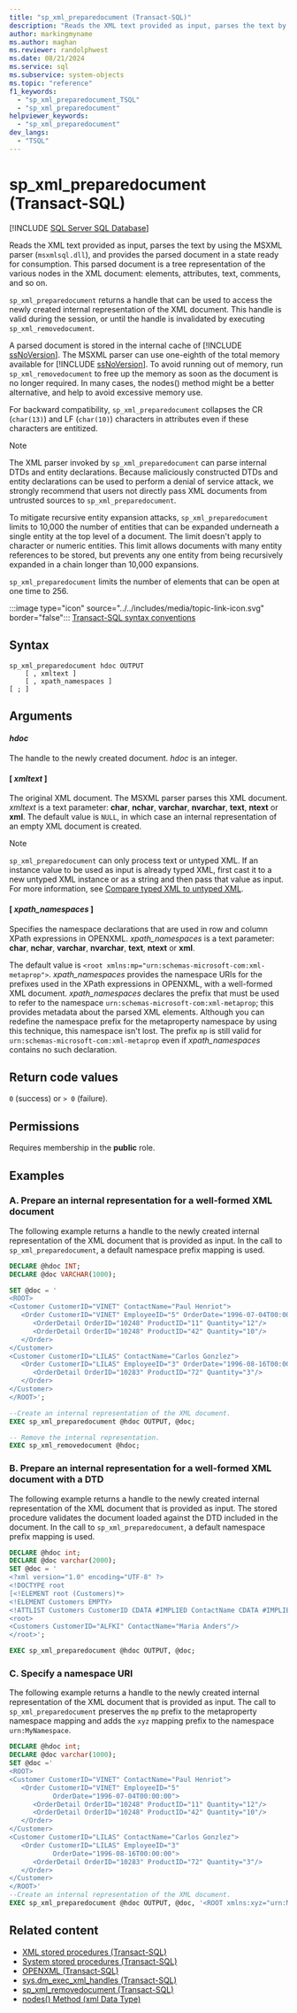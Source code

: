 ```yaml
---
title: "sp_xml_preparedocument (Transact-SQL)"
description: "Reads the XML text provided as input, parses the text by using the MSXML parser, and provides the parsed document."
author: markingmyname
ms.author: maghan
ms.reviewer: randolphwest
ms.date: 08/21/2024
ms.service: sql
ms.subservice: system-objects
ms.topic: "reference"
f1_keywords:
  - "sp_xml_preparedocument_TSQL"
  - "sp_xml_preparedocument"
helpviewer_keywords:
  - "sp_xml_preparedocument"
dev_langs:
  - "TSQL"
---
```

# sp_xml_preparedocument (Transact-SQL)

[!INCLUDE [SQL Server SQL Database](../../includes/applies-to-version/sql-asdb.md)]

Reads the XML text provided as input, parses the text by using the MSXML parser (`msxmlsql.dll`), and provides the parsed document in a state ready for consumption. This parsed document is a tree representation of the various nodes in the XML document: elements, attributes, text, comments, and so on.

`sp_xml_preparedocument` returns a handle that can be used to access the newly created internal representation of the XML document. This handle is valid during the session, or until the handle is invalidated by executing `sp_xml_removedocument`.

A parsed document is stored in the internal cache of [!INCLUDE [ssNoVersion](../../includes/ssnoversion-md.md)]. The MSXML parser can use one-eighth of the total memory available for [!INCLUDE [ssNoVersion](../../includes/ssnoversion-md.md)]. To avoid running out of memory, run `sp_xml_removedocument` to free up the memory as soon as the document is no longer required. In many cases, the nodes() method might be a better alternative, and help to avoid excessive memory use.

For backward compatibility, `sp_xml_preparedocument` collapses the CR (`char(13)`) and LF (`char(10)`) characters in attributes even if these characters are entitized.

> [!NOTE]  
> The XML parser invoked by `sp_xml_preparedocument` can parse internal DTDs and entity declarations. Because maliciously constructed DTDs and entity declarations can be used to perform a denial of service attack, we strongly recommend that users not directly pass XML documents from untrusted sources to `sp_xml_preparedocument`.  
>  
> To mitigate recursive entity expansion attacks, `sp_xml_preparedocument` limits to 10,000 the number of entities that can be expanded underneath a single entity at the top level of a document. The limit doesn't apply to character or numeric entities. This limit allows documents with many entity references to be stored, but prevents any one entity from being recursively expanded in a chain longer than 10,000 expansions.

`sp_xml_preparedocument` limits the number of elements that can be open at one time to 256.

:::image type="icon" source="../../includes/media/topic-link-icon.svg" border="false"::: [Transact-SQL syntax conventions](../../t-sql/language-elements/transact-sql-syntax-conventions-transact-sql.md)

## Syntax

```syntaxsql
sp_xml_preparedocument hdoc OUTPUT
    [ , xmltext ]
    [ , xpath_namespaces ]
[ ; ]
```

## Arguments

#### *hdoc*

The handle to the newly created document. *hdoc* is an integer.

#### [ *xmltext* ]

The original XML document. The MSXML parser parses this XML document. *xmltext* is a text parameter: **char**, **nchar**, **varchar**, **nvarchar**, **text**, **ntext** or **xml**. The default value is `NULL`, in which case an internal representation of an empty XML document is created.

> [!NOTE]  
> `sp_xml_preparedocument` can only process text or untyped XML. If an instance value to be used as input is already typed XML, first cast it to a new untyped XML instance or as a string and then pass that value as input. For more information, see [Compare typed XML to untyped XML](../xml/compare-typed-xml-to-untyped-xml.md).

#### [ *xpath_namespaces* ]

Specifies the namespace declarations that are used in row and column XPath expressions in OPENXML. *xpath_namespaces* is a text parameter: **char**, **nchar**, **varchar**, **nvarchar**, **text**, **ntext** or **xml**.

The default value is `<root xmlns:mp="urn:schemas-microsoft-com:xml-metaprop">`. *xpath_namespaces* provides the namespace URIs for the prefixes used in the XPath expressions in OPENXML, with a well-formed XML document. *xpath_namespaces* declares the prefix that must be used to refer to the namespace `urn:schemas-microsoft-com:xml-metaprop`; this provides metadata about the parsed XML elements. Although you can redefine the namespace prefix for the metaproperty namespace by using this technique, this namespace isn't lost. The prefix `mp` is still valid for `urn:schemas-microsoft-com:xml-metaprop` even if *xpath_namespaces* contains no such declaration.

## Return code values

`0` (success) or `> 0` (failure).

## Permissions

Requires membership in the **public** role.

## Examples

### A. Prepare an internal representation for a well-formed XML document

The following example returns a handle to the newly created internal representation of the XML document that is provided as input. In the call to `sp_xml_preparedocument`, a default namespace prefix mapping is used.

```sql
DECLARE @hdoc INT;
DECLARE @doc VARCHAR(1000);

SET @doc = '
<ROOT>
<Customer CustomerID="VINET" ContactName="Paul Henriot">
   <Order CustomerID="VINET" EmployeeID="5" OrderDate="1996-07-04T00:00:00">
      <OrderDetail OrderID="10248" ProductID="11" Quantity="12"/>
      <OrderDetail OrderID="10248" ProductID="42" Quantity="10"/>
   </Order>
</Customer>
<Customer CustomerID="LILAS" ContactName="Carlos Gonzlez">
   <Order CustomerID="LILAS" EmployeeID="3" OrderDate="1996-08-16T00:00:00">
      <OrderDetail OrderID="10283" ProductID="72" Quantity="3"/>
   </Order>
</Customer>
</ROOT>';

--Create an internal representation of the XML document.
EXEC sp_xml_preparedocument @hdoc OUTPUT, @doc;

-- Remove the internal representation.
EXEC sp_xml_removedocument @hdoc;
```

### B. Prepare an internal representation for a well-formed XML document with a DTD

The following example returns a handle to the newly created internal representation of the XML document that is provided as input. The stored procedure validates the document loaded against the DTD included in the document. In the call to `sp_xml_preparedocument`, a default namespace prefix mapping is used.

```sql
DECLARE @hdoc int;
DECLARE @doc varchar(2000);
SET @doc = '
<?xml version="1.0" encoding="UTF-8" ?>
<!DOCTYPE root
[<!ELEMENT root (Customers)*>
<!ELEMENT Customers EMPTY>
<!ATTLIST Customers CustomerID CDATA #IMPLIED ContactName CDATA #IMPLIED>]>
<root>
<Customers CustomerID="ALFKI" ContactName="Maria Anders"/>
</root>';

EXEC sp_xml_preparedocument @hdoc OUTPUT, @doc;
```

### C. Specify a namespace URI

The following example returns a handle to the newly created internal representation of the XML document that is provided as input. The call to `sp_xml_preparedocument` preserves the `mp` prefix to the metaproperty namespace mapping and adds the `xyz` mapping prefix to the namespace `urn:MyNamespace`.

```sql
DECLARE @hdoc int;
DECLARE @doc varchar(1000);
SET @doc ='
<ROOT>
<Customer CustomerID="VINET" ContactName="Paul Henriot">
   <Order CustomerID="VINET" EmployeeID="5"
           OrderDate="1996-07-04T00:00:00">
      <OrderDetail OrderID="10248" ProductID="11" Quantity="12"/>
      <OrderDetail OrderID="10248" ProductID="42" Quantity="10"/>
   </Order>
</Customer>
<Customer CustomerID="LILAS" ContactName="Carlos Gonzlez">
   <Order CustomerID="LILAS" EmployeeID="3"
           OrderDate="1996-08-16T00:00:00">
      <OrderDetail OrderID="10283" ProductID="72" Quantity="3"/>
   </Order>
</Customer>
</ROOT>'
--Create an internal representation of the XML document.
EXEC sp_xml_preparedocument @hdoc OUTPUT, @doc, '<ROOT xmlns:xyz="urn:MyNamespace"/>';
```

## Related content

- [XML stored procedures (Transact-SQL)](xml-stored-procedures-transact-sql.md)
- [System stored procedures (Transact-SQL)](system-stored-procedures-transact-sql.md)
- [OPENXML (Transact-SQL)](../../t-sql/functions/openxml-transact-sql.md)
- [sys.dm_exec_xml_handles (Transact-SQL)](../system-dynamic-management-views/sys-dm-exec-xml-handles-transact-sql.md)
- [sp_xml_removedocument (Transact-SQL)](sp-xml-removedocument-transact-sql.md)
- [nodes() Method (xml Data Type)](../../t-sql/xml/nodes-method-xml-data-type.md)
